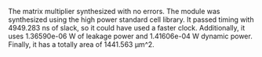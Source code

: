 The matrix multiplier synthesized with no errors. The module was synthesized using the high power standard cell library. It passed timing with 4949.283 ns of slack, so it could have used a faster clock. Additionally, it uses 1.36590e-06 W of leakage power and 1.41606e-04 W dynamic power. Finally, it has a totally area of 1441.563 μm^2.